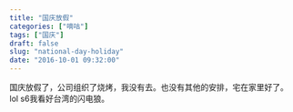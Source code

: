 ```yaml
---
title: "国庆放假"
categories: ["嘀咕"]
tags: ["国庆"]
draft: false
slug: "national-day-holiday"
date: "2016-10-01 09:32:00"
---
```


国庆放假了，公司组织了烧烤，我没有去。也没有其他的安排，宅在家里好了。
lol s6我看好台湾的闪电狼。
